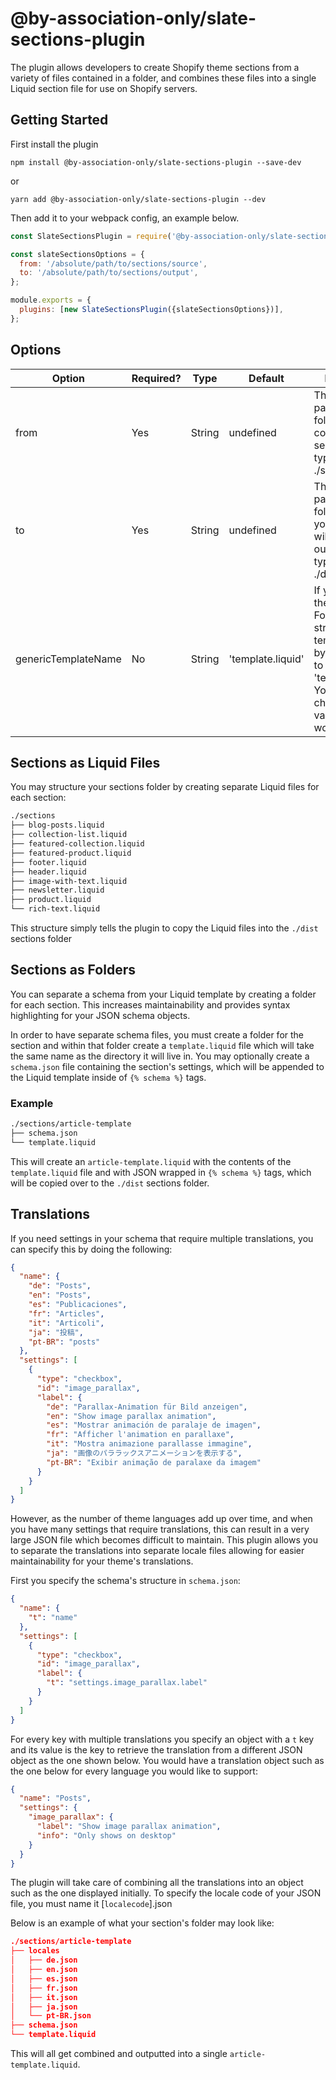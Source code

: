 # @by-association-only/slate-sections-plugin

The plugin allows developers to create Shopify theme sections from a variety of files contained in a folder, and combines these files into a single Liquid section file for use on Shopify servers.

## Getting Started

First install the plugin

```
npm install @by-association-only/slate-sections-plugin --save-dev
```

or

```
yarn add @by-association-only/slate-sections-plugin --dev
```

Then add it to your webpack config, an example below.

```js
const SlateSectionsPlugin = require('@by-association-only/slate-sections-plugin');

const slateSectionsOptions = {
  from: '/absolute/path/to/sections/source',
  to: '/absolute/path/to/sections/output',
};

module.exports = {
  plugins: [new SlateSectionsPlugin({slateSectionsOptions})],
};
```

## Options

| Option              | Required? | Type   | Default           | Description                                                                                                                                                       |
| ------------------- | --------- | ------ | ----------------- | ----------------------------------------------------------------------------------------------------------------------------------------------------------------- |
| from                | Yes       | String | undefined         | The absolute path to the folder containing your sections, typically ./src/sections                                                                                |
| to                  | Yes       | String | undefined         | The absolute path to the folder where your sections will be outputted to, typically ./dist/sections                                                               |
| genericTemplateName | No        | String | 'template.liquid' | If you're using the 'Sections as Folders' structure, your template names by default need to be 'template.liquid'. You may change this value if you would like to. |

## Sections as Liquid Files

You may structure your sections folder by creating separate Liquid files for each section:

```bash
./sections
├── blog-posts.liquid
├── collection-list.liquid
├── featured-collection.liquid
├── featured-product.liquid
├── footer.liquid
├── header.liquid
├── image-with-text.liquid
├── newsletter.liquid
├── product.liquid
└── rich-text.liquid
```

This structure simply tells the plugin to copy the Liquid files into the `./dist` sections folder

## Sections as Folders

You can separate a schema from your Liquid template by creating a folder for each section. This increases maintainability and provides syntax highlighting for your JSON schema objects.

In order to have separate schema files, you must create a folder for the section and within that folder create a `template.liquid` file which will take the same name as the directory it will live in. You may optionally create a `schema.json` file containing the section's settings, which will be appended to the Liquid template inside of `{% schema %}` tags.

### Example

```bash
./sections/article-template
├── schema.json
└── template.liquid
```

This will create an `article-template.liquid` with the contents of the `template.liquid` file and with JSON wrapped in `{% schema %}` tags, which will be copied over to the `./dist` sections folder.

## Translations

If you need settings in your schema that require multiple translations, you can specify this by doing the following:

```json
{
  "name": {
    "de": "Posts",
    "en": "Posts",
    "es": "Publicaciones",
    "fr": "Articles",
    "it": "Articoli",
    "ja": "投稿",
    "pt-BR": "posts"
  },
  "settings": [
    {
      "type": "checkbox",
      "id": "image_parallax",
      "label": {
        "de": "Parallax-Animation für Bild anzeigen",
        "en": "Show image parallax animation",
        "es": "Mostrar animación de paralaje de imagen",
        "fr": "Afficher l'animation en parallaxe",
        "it": "Mostra animazione parallasse immagine",
        "ja": "画像のパララックスアニメーションを表示する",
        "pt-BR": "Exibir animação de paralaxe da imagem"
      }
    }
  ]
}
```

However, as the number of theme languages add up over time, and when you have many settings that require translations, this can result in a very large JSON file which becomes difficult to maintain. This plugin allows you to separate the translations into separate locale files allowing for easier maintainability for your theme's translations.

First you specify the schema's structure in `schema.json`:

```json
{
  "name": {
    "t": "name"
  },
  "settings": [
    {
      "type": "checkbox",
      "id": "image_parallax",
      "label": {
        "t": "settings.image_parallax.label"
      }
    }
  ]
}
```

For every key with multiple translations you specify an object with a `t` key and its value is the key to retrieve the translation from a different JSON object as the one shown below. You would have a translation object such as the one below for every language you would like to support:

```json
{
  "name": "Posts",
  "settings": {
    "image_parallax": {
      "label": "Show image parallax animation",
      "info": "Only shows on desktop"
    }
  }
}
```

The plugin will take care of combining all the translations into an object such as the one displayed initially. To specify the locale code of your JSON file, you must name it [`localecode`].json

Below is an example of what your section's folder may look like:

```json
./sections/article-template
├── locales
│   ├── de.json
│   ├── en.json
│   ├── es.json
│   ├── fr.json
│   ├── it.json
│   ├── ja.json
│   └── pt-BR.json
├── schema.json
└── template.liquid
```

This will all get combined and outputted into a single `article-template.liquid`.
